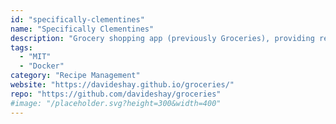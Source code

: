 ```yaml
---
id: "specifically-clementines"
name: "Specifically Clementines"
description: "Grocery shopping app (previously Groceries), providing reliable sync with multiple users/devices (web/Android/iOS), recipes and integration with Tandoor."
tags:
  - "MIT"
  - "Docker"
category: "Recipe Management"
website: "https://davideshay.github.io/groceries/"
repo: "https://github.com/davideshay/groceries"
#image: "/placeholder.svg?height=300&width=400"
---
```


